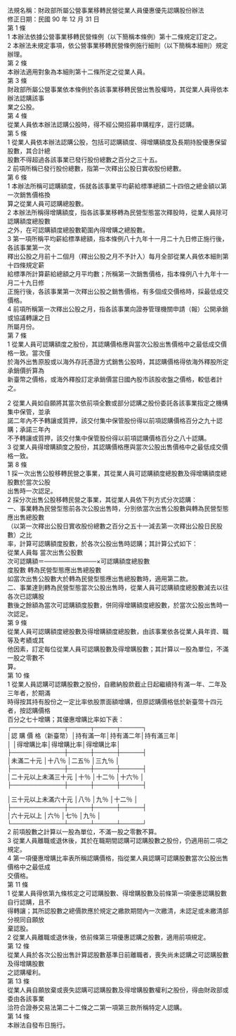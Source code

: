 法規名稱：財政部所屬公營事業移轉民營從業人員優惠優先認購股份辦法  
修正日期：民國 90 年 12 月 31 日  
第 1 條  
1 本辦法依據公營事業移轉民營條例（以下簡稱本條例）第十二條規定訂定之。  
2 本辦法未規定事項，依公營事業移轉民營條例施行細則（以下簡稱本細則）規定辦理。  
第 2 條  
本辦法適用對象為本細則第十二條所定之從業人員。  
第 3 條  
財政部所屬公營事業依本條例於各該事業移轉民營出售股權時，其從業人員得依本辦法認購該事  
業之公股。  
第 4 條  
從業人員依本辦法認購公股時，得不經公開招募申購程序，逕行認購。  
第 5 條  
1 從業人員依本辦法認購公股，包括可認購額度、得增購額度及長期持股優惠保留股數，其合計總  
股數不得超過各該事業已發行股份總數之百分之三十五。  
2 前項所稱已發行股份總數，指第一次釋出公股日實收股份總數。  
第 6 條  
1 本辦法所稱可認購額度，係就各該事業平均薪給標準總額二十四倍之總金額以第一次銷售價格換  
算之從業人員可認購總股數。  
2 本辦法所稱得增購額度，指各該事業移轉為民營型態當次釋股時，從業人員除可認購額度總股數  
之外，在可認購額度總股數範圍內得增購之總股數。  
3 第一項所稱平均薪給標準總額，指本條例八十九年十一月二十九日修正施行後，各該事業第一次  
釋出公股之月前十二個月（釋出公股之月不予計入）每月全部從業人員依本細則第十四條規定薪  
給標準所計算薪給總額之月平均數；所稱第一次銷售價格，指本條例八十九年十一月二十九日修  
正施行後，各該事業第一次釋出公股之銷售價格，有多個成交價格時，採最低成交價格。  
4 前項所稱第一次釋出公股之月，指各該事業向證券管理機關申請（報）公開承銷或協議轉讓之日  
所屬月份。  
第 7 條  
1 從業人員可認購額度之股份，其認購價格應與當次公股出售價格中之最低成交價格一致。當次僅  
於海外出售原股或以海外存託憑證方式銷售公股時，其認購價格得依海外釋股所定承銷價折算為  
新臺幣之價格，或海外釋股訂定承銷價當日國內股市該股收盤之價格，較低者計之。  


2 從業人員如自願將其當次依前項全數或部分認購之股份委託各該事業指定之機構集中保管，並承  
諾二年內不予轉讓或質押，該交付集中保管股份得以前項認購價格百分之九十認購；承諾三年內  
不予轉讓或質押，該交付集中保管股份得以前項認購價格百分之八十認購。  
3 從業人員得增購額度之股份，其認購價格應與當次公股出售價格中之最低成交價格一致。  
第 8 條  
1 採一次出售公股移轉民營之事業，其從業人員可認購額度總股數及得增購額度總股數於當次公股  
出售時一次認足。  
2 採分次出售公股移轉民營之事業，其從業人員依下列方式分次認購：  
一、事業轉為民營型態前各次公股出售時，分別依當次出售公股數與轉為民營型態應出售總股數  
（以第一次釋出公股日實收股份總數之百分之五十一減去第一次釋出公股日民股數）之比  
率，計算可認購額度股數，於各次公股出售時認購；其計算公式如下：  
從業人員每 當次出售公股數  
次可認購額＝────────────×可認購額度總股數  
度股數 轉為民營型態應出售總股數  
如當次出售公股數大於轉為民營型態應出售總股數時，適用第二款。  
二、事業達到轉為民營型態當次公股出售時，從業人員可認購額度總股數減去以往各次已認購股  
數後之餘額為當次可認購額度股數，併同得增購額度總股數，於當次公股出售時一次認足。  
第 9 條  
從業人員可認購額度總股數及得增購額度總股數，由該事業依各從業人員年資、職等及考績或其  
他因素，訂定每位從業人員可認購股數及得增購股數；其計算以一股為單位，不滿一股之零數不  
算。  
第 10 條  
1 從業人員認購可認購股數之股份，自繳納股款截止日起繼續持有滿一年、二年及三年者，於期滿  
時得按其持有股份之一定比率依股票面額增購，但原認購價格低於新臺幣十四元者，按認購價格  
百分之七十增購；其優惠增購比率如下表：  
┌────────────┬─────┬─────┬─────┐  
│認 購 價 格（新臺幣）│持有滿一年│持有滿二年│持有滿三年│  
│ │得增購比率│得增購比率│得增購比率│  
├────────────┼─────┼─────┼─────┤  
│未滿二十元 │十八％ │二五％ │三九％ │  
├────────────┼─────┼─────┼─────┤  
│二十元以上未滿三十元 │十％ │十二％ │十六％ │  
├────────────┼─────┼─────┼─────┤  


│三十元以上未滿六十元 │八％ │九％ │十二％ │  
├────────────┼─────┼─────┼─────┤  
│六十元以上 │六％ │七％ │九％ │  
└────────────┴─────┴─────┴─────┘  
2 前項股數之計算以一股為單位，不滿一股之零數不算。  
3 從業人員離職或退休後，其於在職期間認購可認購股數之股份，仍適用前二項之規定。  
4 第一項優惠增購比率表所稱認購價格，指從業人員認購可認購股數當次公股出售價格中之最低成  
交價格。  
第 11 條  
1 從業人員得依第九條核定之可認購股數、得增購股數及前條第一項優惠認購股數自行認購，且不  
得轉讓；其所認股數之總價款應於規定之繳款期間內一次繳清，未認足或未繳清部分視同自願放  
棄認股。  
2 從業人員離職或退休後，依前條第三項優惠認購之股數，適用前項規定。  
第 12 條  
從業人員於各次公股出售計算認股數基準日前離職者，喪失尚未認購之可認購股數及得增購股數  
之認購權利。  
第 13 條  
從業人員自願放棄或喪失認購可認購股數及得增購股數權利之股份，得由財政部或委由各該事業  
洽符合證券交易法第二十二條之二第一項第三款所稱特定人認購。  
第 14 條  
本辦法自發布日施行。  


